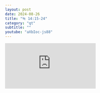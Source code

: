 ```yaml
---
layout: post
date: 2024-08-26
title: "눅 14:15-24"
category: "qt"
subtitle: ""
youtube: "aXbIoc-js88"
---
```


<div class="youtube margin-large">
    <iframe src="https://www.youtube.com/embed/aXbIoc-js88" title="YouTube video player" frameborder="0" allow="accelerometer; autoplay; clipboard-write; encrypted-media; gyroscope; picture-in-picture; web-share" allowfullscreen></iframe>
</div>

